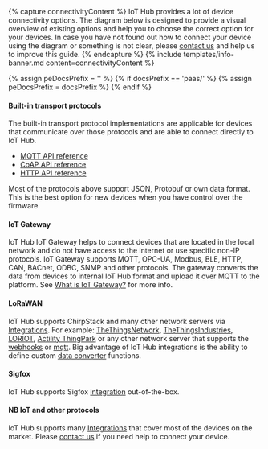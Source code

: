 {% capture connectivityContent %}
IoT Hub provides a lot of device connectivity options. The diagram below is designed to provide a visual overview of existing options and help you to choose the correct option for your devices. 
In case you have not found out how to connect your device using the diagram or something is not clear, please [contact us](/docs/contact-us/) and help us to improve this guide.
{% endcapture %}
{% include templates/info-banner.md content=connectivityContent %}

<object width="100%" data="/images/connectivity.svg"></object>

{% assign peDocsPrefix = '' %}
{% if docsPrefix == 'paas/' %}
{% assign peDocsPrefix = docsPrefix %}
{% endif %}

#### Built-in transport protocols

The built-in transport protocol implementations are applicable for devices that communicate over those protocols and are able to connect directly to IoT Hub.

- [MQTT API reference](/docs/{{docsPrefix}}reference/mqtt-api)
- [CoAP API reference](/docs/{{docsPrefix}}reference/coap-api)
- [HTTP API reference](/docs/{{docsPrefix}}reference/http-api)

Most of the protocols above support JSON, Protobuf or own data format. This is the best option for new devices when you have control over the firmware.

#### IoT Gateway

IoT Hub IoT Gateway helps to connect devices that are located in the local network and do not have access to the internet or use specific non-IP protocols.
IoT Gateway supports MQTT, OPC-UA, Modbus, BLE, HTTP, CAN, BACnet, ODBC, SNMP and other protocols.
The gateway converts the data from devices to internal IoT Hub format and upload it over MQTT to the platform.
See [What is IoT Gateway?](/docs/iot-gateway/what-is-iot-gateway/) for more info.

#### LoRaWAN

<!-- It is possible to integrate ChirpStack network server with IoT Hub Community Edition using this [guide](https://www.chirpstack.io/application-server/integrations/thingsboard/). -->

IoT Hub supports ChirpStack and many other network servers via [Integrations](/docs/{{peDocsPrefix}}user-guide/integrations/).
For example: [TheThingsNetwork](/docs/{{peDocsPrefix}}user-guide/integrations/ttn/), [TheThingsIndustries](/docs/{{peDocsPrefix}}user-guide/integrations/tti/),
[LORIOT](/docs/{{peDocsPrefix}}user-guide/integrations/loriot/),
[Actility ThingPark](/docs/{{peDocsPrefix}}user-guide/integrations/thingpark/) or any other network server that supports the [webhooks](/docs/{{peDocsPrefix}}user-guide/integrations/http/) or [mqtt](/docs/{{peDocsPrefix}}user-guide/integrations/mqtt/).
Big advantage of IoT Hub integrations is the ability to define custom [data converter](/docs/{{peDocsPrefix}}user-guide/integrations/#data-converters) functions.

#### Sigfox

IoT Hub supports Sigfox [integration](/docs/{{peDocsPrefix}}user-guide/integrations/sigfox/) out-of-the-box.

#### NB IoT and other protocols

IoT Hub supports many [Integrations](/docs/{{peDocsPrefix}}user-guide/integrations/) that cover most of the devices on the market.
Please [contact us](/docs/contact-us/) if you need help to connect your device.
